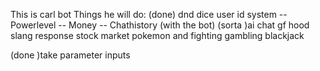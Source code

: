 This is carl bot
Things he will do:
(done) dnd dice
user id system
-- Powerlevel
-- Money
-- Chathistory (with the bot)
(sorta )ai chat gf
hood slang response
stock market
pokemon and fighting
gambling blackjack

(done )take parameter inputs